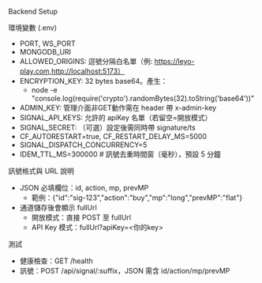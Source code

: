 Backend Setup

環境變數 (.env)

- PORT, WS_PORT
- MONGODB_URI
- ALLOWED_ORIGINS: 逗號分隔白名單（例: https://leyo-play.com,http://localhost:5173）
- ENCRYPTION_KEY: 32 bytes base64。產生：
  - node -e "console.log(require('crypto').randomBytes(32).toString('base64'))"
- ADMIN_KEY: 管理介面非GET動作需在 header 帶 x-admin-key
- SIGNAL_API_KEYS: 允許的 apiKey 名單（若留空=開放模式）
- SIGNAL_SECRET: （可選）設定後需同時帶 signature/ts
- CF_AUTORESTART=true, CF_RESTART_DELAY_MS=5000
- SIGNAL_DISPATCH_CONCURRENCY=5
 - IDEM_TTL_MS=300000 # 訊號去重時間窗（毫秒），預設 5 分鐘

訊號格式與 URL 說明

- JSON 必填欄位：id, action, mp, prevMP
  - 範例：{"id":"sig-123","action":"buy","mp":"long","prevMP":"flat"}
- 通道儲存後會顯示 fullUrl
  - 開放模式：直接 POST 至 fullUrl
  - API Key 模式：fullUrl?apiKey=<你的key>

測試

- 健康檢查：GET /health
- 訊號：POST /api/signal/:suffix，JSON 需含 id/action/mp/prevMP


